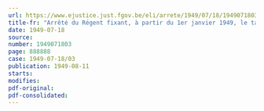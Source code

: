 ```yaml
---
url: https://www.ejustice.just.fgov.be/eli/arrete/1949/07/18/1949071803/justel
title-fr: "Arrêté du Régent fixant, à partir du 1er janvier 1949, le taux de l'intervention de l'Etat dans les frais de fonctionnement des colonies et institutions gérées ou agréées par l'Oeuvre nationale de l'Enfance"
date: 1949-07-18
source:
number: 1949071803
page: 888888
case: 1949-07-18/03
publication: 1949-08-11
starts:
modifies:
pdf-original:
pdf-consolidated:
---
```


